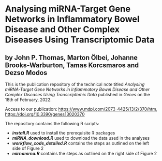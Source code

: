 # Analysing miRNA-Target Gene Networks in Inflammatory Bowel Disease and Other Complex Diseases Using Transcriptomic Data

##  by John P. Thomas, Marton Ölbei, Johanne Brooks-Warburton, Tamas Korcsmaros and Dezso Modos

This is the publication repository of the technical note titled *Analysing miRNA-Target Gene Networks in Inflammatory Bowel Disease and Other Complex Diseases Using Transcriptomic Data* published in *Genes* on the 18th of February, 2022.

Access to our publication: https://www.mdpi.com/2073-4425/13/2/370/htm, https://doi.org/10.3390/genes13020370

The repository contains the following R scripts:

- ***install.R*** used to install the prerequisite R packages
- ***miRNA_download.R*** used to download the data used in the analyses
- ***workflow_code_detailed.R*** contains the steps as outlined on the left side of Figure 2
- ***mirnamrna.R*** contains the steps as outlined on the right side of Figure 2

